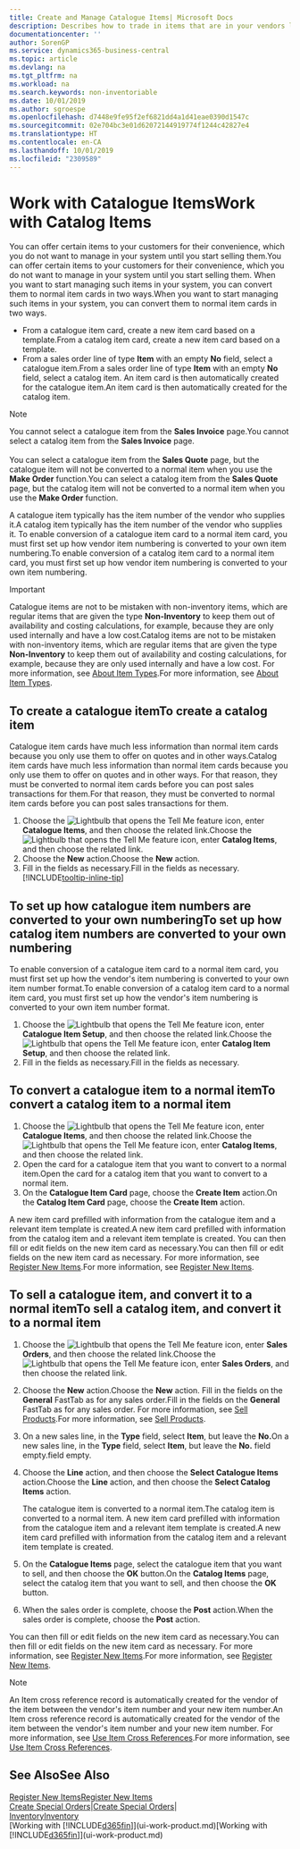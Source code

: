 ```yaml
---
title: Create and Manage Catalogue Items| Microsoft Docs
description: Describes how to trade in items that are in your vendors list of items but not in your own list of items.
documentationcenter: ''
author: SorenGP
ms.service: dynamics365-business-central
ms.topic: article
ms.devlang: na
ms.tgt_pltfrm: na
ms.workload: na
ms.search.keywords: non-inventoriable
ms.date: 10/01/2019
ms.author: sgroespe
ms.openlocfilehash: d7448e9fe95f2ef6821dd4a1d41eae0390d1547c
ms.sourcegitcommit: 02e704bc3e01d62072144919774f1244c42827e4
ms.translationtype: HT
ms.contentlocale: en-CA
ms.lasthandoff: 10/01/2019
ms.locfileid: "2309589"
---
```

# <a name="work-with-catalog-items"></a><span data-ttu-id="c1874-103">Work with Catalogue Items</span><span class="sxs-lookup"><span data-stu-id="c1874-103">Work with Catalog Items</span></span>
<span data-ttu-id="c1874-104">You can offer certain items to your customers for their convenience, which you do not want to manage in your system until you start selling them.</span><span class="sxs-lookup"><span data-stu-id="c1874-104">You can offer certain items to your customers for their convenience, which you do not want to manage in your system until you start selling them.</span></span> <span data-ttu-id="c1874-105">When you want to start managing such items in your system, you can convert them to normal item cards in two ways.</span><span class="sxs-lookup"><span data-stu-id="c1874-105">When you want to start managing such items in your system, you can convert them to normal item cards in two ways.</span></span>

* <span data-ttu-id="c1874-106">From a catalogue item card, create a new item card based on a template.</span><span class="sxs-lookup"><span data-stu-id="c1874-106">From a catalog item card, create a new item card based on a template.</span></span>
* <span data-ttu-id="c1874-107">From a sales order line of type **Item** with an empty **No** field, select a catalogue item.</span><span class="sxs-lookup"><span data-stu-id="c1874-107">From a sales order line of type **Item** with an empty **No** field, select a catalog item.</span></span> <span data-ttu-id="c1874-108">An item card is then automatically created for the catalogue item.</span><span class="sxs-lookup"><span data-stu-id="c1874-108">An item card is then automatically created for the catalog item.</span></span>

> [!NOTE]  
> <span data-ttu-id="c1874-109">You cannot select a catalogue item from the **Sales Invoice** page.</span><span class="sxs-lookup"><span data-stu-id="c1874-109">You cannot select a catalog item from the **Sales Invoice** page.</span></span><br /><br />
> <span data-ttu-id="c1874-110">You can select a catalogue item from the **Sales Quote** page, but the catalogue item will not be converted to a normal item when you use the **Make Order** function.</span><span class="sxs-lookup"><span data-stu-id="c1874-110">You can select a catalog item from the **Sales Quote** page, but the catalog item will not be converted to a normal item when you use the **Make Order** function.</span></span>

<span data-ttu-id="c1874-111">A catalogue item typically has the item number of the vendor who supplies it.</span><span class="sxs-lookup"><span data-stu-id="c1874-111">A catalog item typically has the item number of the vendor who supplies it.</span></span> <span data-ttu-id="c1874-112">To enable conversion of a catalogue item card to a normal item card, you must first set up how vendor item numbering is converted to your own item numbering.</span><span class="sxs-lookup"><span data-stu-id="c1874-112">To enable conversion of a catalog item card to a normal item card, you must first set up how vendor item numbering is converted to your own item numbering.</span></span>   

> [!Important]
> <span data-ttu-id="c1874-113">Catalogue items are not to be mistaken with non-inventory items, which are regular items that are given the type **Non-Inventory** to keep them out of availability and costing calculations, for example, because they are only used internally and have a low cost.</span><span class="sxs-lookup"><span data-stu-id="c1874-113">Catalog items are not to be mistaken with non-inventory items, which are regular items that are given the type **Non-Inventory** to keep them out of availability and costing calculations, for example, because they are only used internally and have a low cost.</span></span> <span data-ttu-id="c1874-114">For more information, see [About Item Types](inventory-about-item-types.md).</span><span class="sxs-lookup"><span data-stu-id="c1874-114">For more information, see [About Item Types](inventory-about-item-types.md).</span></span>

## <a name="to-create-a-catalog-item"></a><span data-ttu-id="c1874-115">To create a catalogue item</span><span class="sxs-lookup"><span data-stu-id="c1874-115">To create a catalog item</span></span>
<span data-ttu-id="c1874-116">Catalogue item cards have much less information than normal item cards because you only use them to offer on quotes and in other ways.</span><span class="sxs-lookup"><span data-stu-id="c1874-116">Catalog item cards have much less information than normal item cards because you only use them to offer on quotes and in other ways.</span></span> <span data-ttu-id="c1874-117">For that reason, they must be converted to normal item cards before you can post sales transactions for them.</span><span class="sxs-lookup"><span data-stu-id="c1874-117">For that reason, they must be converted to normal item cards before you can post sales transactions for them.</span></span>

1. <span data-ttu-id="c1874-118">Choose the ![Lightbulb that opens the Tell Me feature](media/ui-search/search_small.png "Tell me what you want to do") icon, enter **Catalogue Items**, and then choose the related link.</span><span class="sxs-lookup"><span data-stu-id="c1874-118">Choose the ![Lightbulb that opens the Tell Me feature](media/ui-search/search_small.png "Tell me what you want to do") icon, enter **Catalog Items**, and then choose the related link.</span></span>
2. <span data-ttu-id="c1874-119">Choose the **New** action.</span><span class="sxs-lookup"><span data-stu-id="c1874-119">Choose the **New** action.</span></span>
3. <span data-ttu-id="c1874-120">Fill in the fields as necessary.</span><span class="sxs-lookup"><span data-stu-id="c1874-120">Fill in the fields as necessary.</span></span> [!INCLUDE[tooltip-inline-tip](includes/tooltip-inline-tip_md.md)]

## <a name="to-set-up-how-catalog-item-numbers-are-converted-to-your-own-numbering"></a><span data-ttu-id="c1874-121">To set up how catalogue item numbers are converted to your own numbering</span><span class="sxs-lookup"><span data-stu-id="c1874-121">To set up how catalog item numbers are converted to your own numbering</span></span>
<span data-ttu-id="c1874-122">To enable conversion of a catalogue item card to a normal item card, you must first set up how the vendor's item numbering is converted to your own item number format.</span><span class="sxs-lookup"><span data-stu-id="c1874-122">To enable conversion of a catalog item card to a normal item card, you must first set up how the vendor's item numbering is converted to your own item number format.</span></span>

1. <span data-ttu-id="c1874-123">Choose the ![Lightbulb that opens the Tell Me feature](media/ui-search/search_small.png "Tell me what you want to do") icon, enter **Catalogue Item Setup**, and then choose the related link.</span><span class="sxs-lookup"><span data-stu-id="c1874-123">Choose the ![Lightbulb that opens the Tell Me feature](media/ui-search/search_small.png "Tell me what you want to do") icon, enter **Catalog Item Setup**, and then choose the related link.</span></span>
2. <span data-ttu-id="c1874-124">Fill in the fields as necessary.</span><span class="sxs-lookup"><span data-stu-id="c1874-124">Fill in the fields as necessary.</span></span>

## <a name="to-convert-a-catalog-item-to-a-normal-item"></a><span data-ttu-id="c1874-125">To convert a catalogue item to a normal item</span><span class="sxs-lookup"><span data-stu-id="c1874-125">To convert a catalog item to a normal item</span></span>
1. <span data-ttu-id="c1874-126">Choose the ![Lightbulb that opens the Tell Me feature](media/ui-search/search_small.png "Tell me what you want to do") icon, enter **Catalogue Items**, and then choose the related link.</span><span class="sxs-lookup"><span data-stu-id="c1874-126">Choose the ![Lightbulb that opens the Tell Me feature](media/ui-search/search_small.png "Tell me what you want to do") icon, enter **Catalog Items**, and then choose the related link.</span></span>
2. <span data-ttu-id="c1874-127">Open the card for a catalogue item that you want to convert to a normal item.</span><span class="sxs-lookup"><span data-stu-id="c1874-127">Open the card for a catalog item that you want to convert to a normal item.</span></span>
3. <span data-ttu-id="c1874-128">On the **Catalogue Item Card** page, choose the **Create Item** action.</span><span class="sxs-lookup"><span data-stu-id="c1874-128">On the **Catalog Item Card** page, choose the **Create Item** action.</span></span>

<span data-ttu-id="c1874-129">A new item card prefilled with information from the catalogue item and a relevant item template is created.</span><span class="sxs-lookup"><span data-stu-id="c1874-129">A new item card prefilled with information from the catalog item and a relevant item template is created.</span></span> <span data-ttu-id="c1874-130">You can then fill or edit fields on the new item card as necessary.</span><span class="sxs-lookup"><span data-stu-id="c1874-130">You can then fill or edit fields on the new item card as necessary.</span></span> <span data-ttu-id="c1874-131">For more information, see [Register New Items](inventory-how-register-new-items.md).</span><span class="sxs-lookup"><span data-stu-id="c1874-131">For more information, see [Register New Items](inventory-how-register-new-items.md).</span></span>

## <a name="to-sell-a-catalog-item-and-convert-it-to-a-normal-item"></a><span data-ttu-id="c1874-132">To sell a catalogue item, and convert it to a normal item</span><span class="sxs-lookup"><span data-stu-id="c1874-132">To sell a catalog item, and convert it to a normal item</span></span>
1. <span data-ttu-id="c1874-133">Choose the ![Lightbulb that opens the Tell Me feature](media/ui-search/search_small.png "Tell me what you want to do") icon, enter **Sales Orders**, and then choose the related link.</span><span class="sxs-lookup"><span data-stu-id="c1874-133">Choose the ![Lightbulb that opens the Tell Me feature](media/ui-search/search_small.png "Tell me what you want to do") icon, enter **Sales Orders**, and then choose the related link.</span></span>
2. <span data-ttu-id="c1874-134">Choose the **New** action.</span><span class="sxs-lookup"><span data-stu-id="c1874-134">Choose the **New** action.</span></span> <span data-ttu-id="c1874-135">Fill in the fields on the **General** FastTab as for any sales order.</span><span class="sxs-lookup"><span data-stu-id="c1874-135">Fill in the fields on the **General** FastTab as for any sales order.</span></span> <span data-ttu-id="c1874-136">For more information, see [Sell Products](sales-how-sell-products.md).</span><span class="sxs-lookup"><span data-stu-id="c1874-136">For more information, see [Sell Products](sales-how-sell-products.md).</span></span>
3. <span data-ttu-id="c1874-137">On a new sales line, in the **Type** field, select **Item**, but leave the **No.**</span><span class="sxs-lookup"><span data-stu-id="c1874-137">On a new sales line, in the **Type** field, select **Item**, but leave the **No.**</span></span> <span data-ttu-id="c1874-138">field empty.</span><span class="sxs-lookup"><span data-stu-id="c1874-138">field empty.</span></span>
4. <span data-ttu-id="c1874-139">Choose the **Line** action, and then choose the **Select Catalogue Items** action.</span><span class="sxs-lookup"><span data-stu-id="c1874-139">Choose the **Line** action, and then choose the **Select Catalog Items** action.</span></span>

    <span data-ttu-id="c1874-140">The catalogue item is converted to a normal item.</span><span class="sxs-lookup"><span data-stu-id="c1874-140">The catalog item is converted to a normal item.</span></span> <span data-ttu-id="c1874-141">A new item card prefilled with information from the catalogue item and a relevant item template is created.</span><span class="sxs-lookup"><span data-stu-id="c1874-141">A new item card prefilled with information from the catalog item and a relevant item template is created.</span></span>
5. <span data-ttu-id="c1874-142">On the **Catalogue Items** page, select the catalogue item that you want to sell, and then choose the **OK** button.</span><span class="sxs-lookup"><span data-stu-id="c1874-142">On the **Catalog Items** page, select the catalog item that you want to sell, and then choose the **OK** button.</span></span>
6. <span data-ttu-id="c1874-143">When the sales order is complete, choose the **Post** action.</span><span class="sxs-lookup"><span data-stu-id="c1874-143">When the sales order is complete, choose the **Post** action.</span></span>

<span data-ttu-id="c1874-144">You can then fill or edit fields on the new item card as necessary.</span><span class="sxs-lookup"><span data-stu-id="c1874-144">You can then fill or edit fields on the new item card as necessary.</span></span> <span data-ttu-id="c1874-145">For more information, see [Register New Items](inventory-how-register-new-items.md).</span><span class="sxs-lookup"><span data-stu-id="c1874-145">For more information, see [Register New Items](inventory-how-register-new-items.md).</span></span>

> [!NOTE]  
>   <span data-ttu-id="c1874-146">An Item cross reference record is automatically created for the vendor of the item between the vendor's item number and your new item number.</span><span class="sxs-lookup"><span data-stu-id="c1874-146">An Item cross reference record is automatically created for the vendor of the item between the vendor's item number and your new item number.</span></span> <span data-ttu-id="c1874-147">For more information, see [Use Item Cross References](inventory-how-use-item-cross-refs.md).</span><span class="sxs-lookup"><span data-stu-id="c1874-147">For more information, see [Use Item Cross References](inventory-how-use-item-cross-refs.md).</span></span>

## <a name="see-also"></a><span data-ttu-id="c1874-148">See Also</span><span class="sxs-lookup"><span data-stu-id="c1874-148">See Also</span></span>
[<span data-ttu-id="c1874-149">Register New Items</span><span class="sxs-lookup"><span data-stu-id="c1874-149">Register New Items</span></span>](inventory-how-register-new-items.md)  
<span data-ttu-id="c1874-150">[Create Special Orders](sales-how-to-create-special-orders.md)|</span><span class="sxs-lookup"><span data-stu-id="c1874-150">[Create Special Orders](sales-how-to-create-special-orders.md)|</span></span>  
[<span data-ttu-id="c1874-151">Inventory</span><span class="sxs-lookup"><span data-stu-id="c1874-151">Inventory</span></span>](inventory-manage-inventory.md)  
<span data-ttu-id="c1874-152">[Working with [!INCLUDE[d365fin](includes/d365fin_md.md)]](ui-work-product.md)</span><span class="sxs-lookup"><span data-stu-id="c1874-152">[Working with [!INCLUDE[d365fin](includes/d365fin_md.md)]](ui-work-product.md)</span></span>
